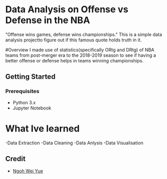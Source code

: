 # Data Analysis on Offense vs Defense in the NBA
"Offense wins games, defense wins championships." 
This is a simple data analysis projectto figure out if this famous quote holds truth in it.

#Overview
I made use of statistics(specifically ORtg and DRtg) of NBA teams from post-merger era to the 
2018-2019 season to see if having a better offense or defense helps in teams winning championships.

## Getting Started
### Prerequisites
- Python 3.x
- Jupyter Notebook

# What Ive learned
-Data Extraction
-Data Cleaning
-Data Anlysis
-Data Visualisation

## Credit
- [Ngoh Wei Yue](https://github.com/nweiyue)

